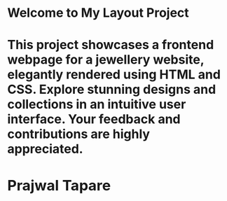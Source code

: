<h1> Welcome to My Layout Project <h1>
<p2>This project showcases a frontend webpage for a jewellery website, elegantly rendered using HTML and CSS. Explore stunning designs and collections in an intuitive user interface. Your feedback and contributions are highly appreciated.<p2>
<h3>Prajwal Tapare<h3>
